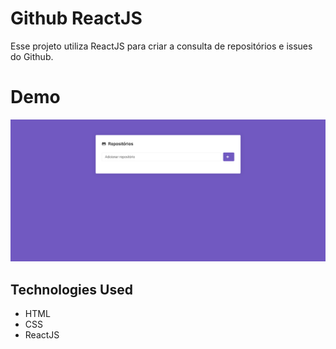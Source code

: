 # Github ReactJS

Esse projeto utiliza ReactJS para criar a consulta de repositórios e issues do Github.

# Demo

![Github ReactJS - Animated gif demo](demo/demo.gif)

## Technologies Used

- HTML
- CSS
- ReactJS
